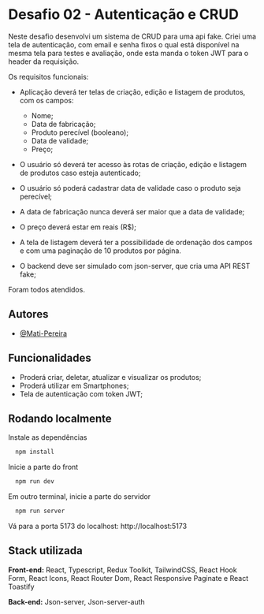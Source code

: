 # Desafio 02 - Autenticação e CRUD

Neste desafio desenvolvi um sistema de CRUD para uma api fake. Criei uma tela de autenticação, com email e senha fixos o qual está disponível na mesma tela para testes e avaliação, onde esta manda o token JWT para o header da requisição.

Os requisitos funcionais:

- Aplicação deverá ter telas de criação, edição e listagem de produtos, com os campos:

  - Nome;
  - Data de fabricação;
  - Produto perecível (booleano);
  - Data de validade;
  - Preço;

- O usuário só deverá ter acesso às rotas de criação, edição e listagem de produtos caso esteja autenticado;

- O usuário só poderá cadastrar data de validade caso o produto seja perecível;

- A data de fabricação nunca deverá ser maior que a data de validade;

- O preço deverá estar em reais (R$);

- A tela de listagem deverá ter a possibilidade de ordenação dos campos e com uma paginação de 10 produtos por página.

- O backend deve ser simulado com json-server, que cria uma API REST fake;

Foram todos atendidos.

## Autores

- [@Mati-Pereira](https://www.github.com/Mati-Pereira)

## Funcionalidades

- Proderá criar, deletar, atualizar e visualizar os produtos;
- Proderá utilizar em Smartphones;
- Tela de autenticação com token JWT;

## Rodando localmente

Instale as dependências

```bash
  npm install
```

Inicie a parte do front

```bash
  npm run dev
```

Em outro terminal, inicie a parte do servidor

```bash
  npm run server
```

Vá para a porta 5173 do localhost: http://localhost:5173

## Stack utilizada

**Front-end:** React, Typescript, Redux Toolkit, TailwindCSS, React Hook Form, React Icons, React Router Dom, React Responsive Paginate e React Toastify

**Back-end:** Json-server, Json-server-auth
